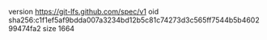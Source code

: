 version https://git-lfs.github.com/spec/v1
oid sha256:c1f1ef5af9bdda007a3234bd12b5c81c74273d3c565ff7544b5b460299474fa2
size 1664
